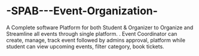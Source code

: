 # -SPAB---Event-Organization-
A Complete software Platform for both Student &amp; Organizer to Organize and Streamline all events through single platform. . Event  Coordinator can create, manage, track event followed by admins approval, platform while student can view upcoming events, filter  category, book tickets. 
